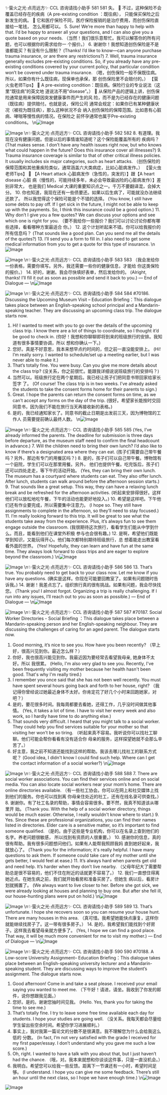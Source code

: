 ✨萤火之光·点亮远方✨
CCL 咨询请找小助手
581
581
失。

不过，这种保险不会覆盖已经存在的疾病（A pre-existing condition ：既往病），
只能保买保险之后新发生的病。

它和医疗保险不同，医疗保险报销的是治疗费用，而创伤保险直接给一笔钱，
怎么用都可以。
5. Sure! We’re more than happy to help with that. I’d be happy to answer all your
questions, and I can also give you a quote based on your needs.
（当然！我们很乐意帮忙。我可以解答你的所有问题，也可以根据你的需求给你一
个报价。）
6. 谢谢你！我想知道创伤保险是不是谁都能买？有没有什么限制？
(Thanks! I’d like to know—can anyone purchase trauma insurance, or are there any
restrictions?)
7. Well, trauma insurance generally excludes pre-existing conditions. So, if you already
have any pre-existing conditions covered by your current policy, that particular
condition won’t be covered under trauma insurance.
（嗯，创伤保险一般不保既往病。所以，如果你有什么既往病，现保单也承保，那
创伤保险里不会赔付的。）
【萤火虫老师Tips】

A pre-existing condition：既往病。保险行业的专业说法（这里“既往病”的英文地
道说法不用“disease”。）

从保险产品的逻辑上讲，创伤保险通常是用来保障因突发健康事件而产生的风
险，而不是为已经存在的健康问题（既往病）提供赔付。也就是说，保险公司
通常会规定：如果你已有某种健康状况（被视为既往病），那么这种状况不会
纳入创伤保险的保障范围。比如患有心脏病、哮喘等慢性病的情况。在保险之
前怀孕通常也属于Pre-existing conditions。
\n![Image](images/page581_image1.jpeg)

![Image](images/page581_image2.jpeg)
\n✨萤火之光·点亮远方✨
CCL 咨询请找小助手
582
582
8. 有道理。我现在没有健康问题。但是以后的事情谁知道呢？这个保险能覆盖所有的
疾病吗？
(That makes sense. I don’t have any health issues right now, but who knows what could
happen in the future? Does this insurance cover all illnesses?)
9. Trauma insurance coverage is similar to that of other critical illness policies. It
usually includes six major categories, such as heart attacks.
（创伤保险的保障范围和其他重疾险类似，通常涵盖六大类病症，比如心脏病发作。）
【萤火虫老师Tips】

【A Heart attack 心脏病发作（急性的，突发的）】跟【A heart disease 心脏
病（慢性的，可能持续多年，未必会导致最凶险的心脏病发作）】差别非常大，
也是我们
Medical 大课的重要知识点之一。千万不要翻译混，会掉大分。
10. 你也知道，我现在还有一些债要还。如果以后生病了，可能就没办法继续还款了。
所以我觉得这个保险可能是个不错的选择。
(You know, I still have some debts to pay off. If I get sick in the future, I might not be
able to keep up with the payments. So, I think this insurance could be a good option.)
11. Why don’t I give you a few quotes? We can discuss your options and see which one is
right for you.
（要不我给你一些报价？我们可以讨论讨论你都有哪些选择，看看哪种方案最适合
你。）
12. 这个计划听起来不错。你可以给我报价的所有信息吗？
(That sounds like a good plan. Can you send me all the details of the quotes?)
13. I’ll send you a form to fill in. I also need to get some medical information from you to
get a quote for this type of insurance.
\n![Image](images/page582_image1.jpeg)

![Image](images/page582_image2.jpeg)
\n✨萤火之光·点亮远方✨
CCL 咨询请找小助手
583
583
（我会发给你一份表格，需要你填写。另外，我还需要一些你的健康信息，才能给
你这类保险的报价。）
14. 好的，谢谢。我会尽快填好表单，然后发给你的。
(Alright, thanks! I’ll fill it out as soon as possible and send it back to you.)
— End of Dialogue —
\n![Image](images/page583_image1.jpeg)

![Image](images/page583_image2.jpeg)
\n✨萤火之光·点亮远方✨
CCL 咨询请找小助手
584
584
#70186. Discussing
the
Upcoming
Museum
Visit
–
Education
Briefing：This dialogue takes place between an English-speaking school principal and a
Mandarin-speaking teacher. They are discussing an upcoming class trip. The dialogue
starts now.
1. Hi! I wanted to meet with you to go over the details of the upcoming class trip. I
know there are a lot of things to coordinate, so I thought it’d be good to check in.
(你好！我想和你聊聊即将到来的班级旅行的安排。我知道有很多事情要协调，所以
想和你确认一下。)
2. 您好。真是不好意思，我本来想早点约时间的，但之前一直没能安排上。
(Hi! I’m really sorry. I wanted to schedule/set up a meeting earlier, but I was never able to
make it.)
3. That’s totally fine. You were busy. Can you give me more details about the class trip?
(没关系，你之前很忙。能跟我详细说说班级旅行的安排吗？)
4. 当然可以。班级旅行定在两个星期后。我已经让孩子们把同意书带回家给家长签字
了。
(Of course! The class trip is in two weeks. I’ve already asked the students to take the
consent forms home for their parents to sign.)
5. Great. I hope the parents can return the consent forms on time, as we can’t accept
any forms on the day of the trip.
(很好。希望家长能按时交回同意书，因为我们不能在旅行当天再接收新的表格。)
6. 是的，我已经通知家长了。同意书的截止日期是出发前三天，因为博物馆的工作人
员需要提前确认最终人数。
\n![Image](images/page584_image1.jpeg)

![Image](images/page584_image2.jpeg)
\n✨萤火之光·点亮远方✨
CCL 咨询请找小助手
585
585
(Yes, I’ve already informed the parents. The deadline for submission is three days before
departure, as the museum staff need to confirm the final headcount in advance.)
7. Will the children need to bring their own lunch? I’d also like to know if there’s a
designated area where they can eat.
(孩子们需要自己带午餐吗？另外，那边有专门的用餐区吗？)
8. 是的，孩子们可以自己带午餐。博物馆有一个庭院，学生们可以在那里用餐。另外，
他们也提供午餐。吃完饭后，孩子们还可以四处走走，等下午的活动开始。
(Yes, they can bring their own lunch. The museum has a courtyard where students can eat.
They also offer lunch. After lunch, students can walk around before the afternoon session
starts.)
9. That sounds like a great setup. This way, they can have a relaxing lunch break and
be refreshed for the afternoon activities.
(听起来安排得很好。这样他们可以放松地吃午餐，下午的活动也能更好地投入。)
10. 希望是这样吧。下午他们还有作业要完成，所以需要集中注意力。
(I hope so. They still have assignments to complete in the afternoon, so they’ll need to
stay focused.)
11. I’m really looking forward to this trip. It will be great to see what the students take
away from the experience. Plus, it’s always fun to see them engage outside the
classroom.
(我很期待这次旅行，看看学生们能从中学到什么。而且，能看到他们在课堂外积极
参与也会很有趣。)
12. 是啊，希望他们既能学到知识，又能玩得开心。他们每次都特别期待班级旅行，总
想着能走出教室看看外面的世界。
(Yes! Hopefully, they can learn and have fun at the same time. They always look forward
to class trips and are eager to explore beyond the classroom.)
\n![Image](images/page585_image1.jpeg)

![Image](images/page585_image2.jpeg)
\n✨萤火之光·点亮远方✨
CCL 咨询请找小助手
586
586
13. That’s true. You probably need to get back to your class now. Let me know if you
have any questions.
(确实是这样。你现在可能要回教室了。如果有问题随时告诉我。)
14. 谢谢！我差点忘了。组织旅行真的很有挑战。如果有问题，我会尽快找您。
(Thank you! I almost forgot. Organizing a trip is really challenging. If I run into any
issues, I’ll reach out to you as soon as possible.)
— End of Dialogue —
\n![Image](images/page586_image1.jpeg)

![Image](images/page586_image2.jpeg)
\n✨萤火之光·点亮远方✨
CCL 咨询请找小助手
587
587
#70187. Social Worker Directories - Social
Briefing ：This dialogue takes place between a Mandarin-speaking person and her
English-speaking neighbour. They are discussing the challenges of caring for an aged
parent. The dialogue starts now.
1. Good morning, it’s nice to see you. How have you been recently?
（早上好，很高兴见到你。最近怎么样？）
2. 你好，我也很高兴能见到你。我最近因为要经常去看望我母亲, 她身体不太好。所以
我很累。
(Hello, I'm also very glad to see you. Recently, I've been frequently visiting my mother
because her health hasn't been good. That's why I'm really tired.)
3. I remember you once said that she has not been well recently. You must have spent
several hours going back and forth to her house, right?
（我记得你曾经说过她最近身体不太好。你肯定花了好几个小时来回跑她家，对吧？）
4. 是的，要花很多时间。我每周都要去看她，还得工作，几乎没时间做其他事情。
(Yes, it takes a lot of time. I have to visit her every week and also work, so I hardly have
time to do anything else.)
5. That sounds very difficult. I heard that you might talk to a social worker. They could
help you find services suitable for your mother so that visiting her won’t be so tiring.
（听起来真不容易。我听说你可以找社工聊聊。他们可能会帮你看看有没有适合你
母亲的服务，这样探望她就不会那么辛苦了。）
6. 好主意，我之前不知道还能找到这样的帮助。我该去哪儿找社工的联系方式呢？
(Good idea, I didn't know I could find such help. Where can I get the contact information
of a social worker?)
\n![Image](images/page587_image1.jpeg)

![Image](images/page587_image2.jpeg)
\n✨萤火之光·点亮远方✨
CCL 咨询请找小助手
588
588
7. There are social worker associations. You can find their services online and on social
media. You can also locate social workers near your mom’s home. There are online
directories available.
（有一些社工协会。你可以在网上和社交媒体上找到他们的服务。你也可以找到离
你母亲住处近的社工，还有在线名录可供查找。）
8. 谢谢你。有了社工名录的帮助，事情会容易很多。要不然，我真不知道该从哪里开
始。
(Thank you. With the help of a social worker directory, things would be much easier.
Otherwise, I really wouldn't know where to start.)
9. Yes. Since these are professional organizations, you can find their names listed in
directories. Elder care is a sensitive matter, so it’s important to find someone
qualified.
（是的。由于这些是专业机构，你可以在名录上查到他们的名字。养老问题很敏感，
所以找到有资质的人很重要。）
10. 感谢你的信息，真的很有帮助。我有很多问题想问他们。如果有人能帮我照顾我妈
直到她好起来，我就放心了。
(Thank you for the information; it's really helpful. I have many questions to ask them. If
someone could take care of my mother until she gets better, I would feel at ease.)
11. It’s always hard when parents get old and need help. It’s harder when they don’t live
nearby.
（父母年纪大了需要帮助总是很不容易的，他们不住在附近的话就更不容易了。）
12. 我们一直想住得离她近点。在她生病之前，我们就开始看房和准备买房了。但她生
病以后，看房计划就搁置了。
(We always want to live closer to her. Before she got sick, we were already looking at
houses and planning to buy one. But after she fell ill, our house-hunting plans were put on
hold.)
\n![Image](images/page588_image1.jpeg)

![Image](images/page588_image2.jpeg)
\n✨萤火之光·点亮远方✨
CCL 咨询请找小助手
589
589
13. That’s unfortunate. I hope she recovers soon so you can resume your house hunt.
There are many houses in this area.
（真可惜。我希望她能快点康复，这样你就能继续找房子了。这一带有很多房子。）
14. 是的，我希望我们能找到个好房子。这样我去看望母亲就方便多了。
(Yes, I hope we can find a good place. That way, it will be much more convenient for me
to visit my mother.)
— End of Dialogue —
\n![Image](images/page589_image1.jpeg)

![Image](images/page589_image2.jpeg)
\n✨萤火之光·点亮远方✨
CCL 咨询请找小助手
590
590
#70188. A Low-score University Assignment– Education
Briefing：This dialogue takes place between an English-speaking university lecturer and
a Mandarin-speaking student. They are discussing ways to improve the student’s
assignment. The dialogue starts now.
1. Good afternoon! Come in and take a seat please. I received your email saying you
wanted to meet me.
（下午好！请进，请坐。我收到了你发的邮件，说你想跟我见面。）
2. 您好。是的。谢谢您抽时间见我。
(Hello. Yes, thank you for taking the time to see me.)
3. That’s totally fine. I try to leave some free time available each day for students. I
hope your studies are going well.
（没关系。我每天都会尽量给学生留出些空余时间。希望你学习进展顺利。）
4. 事实上，我对我第一篇论文的分数不是很满意。我不理解您为什么会给我这么低的
分数。
(In fact, I’m not very satisfied with the grade I received for my first paper/essay. I don’t
understand why you gave me such a low score.)
5. Oh, right. I wanted to have a talk with you about that, but I just haven’t had the
chance.
（哦，对。我本来就想和你谈谈这件事，只是一直没机会。）
6. 我明白。希望您可以给我一些反馈。距离下一节课还有一小时，希望时间足够。
(I understand. I hope you can give me some feedback. There’s still an hour until the next
class, so I hope we have enough time.)
\n![Image](images/page590_image1.jpeg)

![Image](images/page590_image2.jpeg)